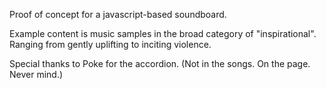 Proof of concept for a javascript-based soundboard. 

Example content is music samples in the broad category of "inspirational". Ranging from gently uplifting to inciting violence.

Special thanks to Poke for the accordion. (Not in the songs. On the page. Never mind.)